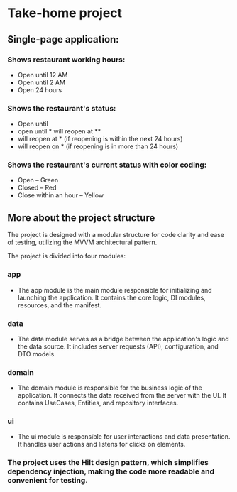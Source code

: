 # **Take-home project**

 

## Single-page application:

### Shows restaurant working hours:
- Open until 12 AM
- Open until 2 AM
- Open 24 hours
      
### Shows the restaurant's status:
- Open until
- open until * will reopen at **
- will reopen at * (if reopening is within the next 24 hours)
- will reopen on * (if reopening is in more than 24 hours)

### Shows the restaurant's current status with color coding:
- Open – Green
- Closed – Red
- Close within an hour – Yellow

## More about the project structure

The project is designed with a modular structure for code clarity and ease of testing, utilizing the MVVM architectural pattern.

The project is divided into four modules:

### app 
- The app module is the main module responsible for initializing and launching the application. It contains the core logic, DI modules, resources, and the manifest.

### data
- The data module serves as a bridge between the application's logic and the data source. It includes server requests (API), configuration, and DTO models.

### domain
- The domain module is responsible for the business logic of the application. It connects the data received from the server with the UI. It contains UseCases, Entities, and repository interfaces.

### ui
- The ui module is responsible for user interactions and data presentation. It handles user actions and listens for clicks on elements.



### The project uses the Hilt design pattern, which simplifies dependency injection, making the code more readable and convenient for testing.




